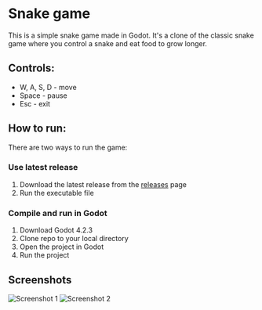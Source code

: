 # Snake game
This is a simple snake game made in Godot. It's a clone of the classic snake game where you control a snake and eat food to grow longer.

## Controls:
- W, A, S, D - move
- Space - pause
- Esc - exit

## How to run:
There are two ways to run the game:

### Use latest release    
1. Download the latest release from the [releases](https://github.com/Alzex/snake/releases) page
2. Run the executable file

### Compile and run in Godot
1. Download Godot 4.2.3
2. Clone repo to your local directory
3. Open the project in Godot
4. Run the project

## Screenshots
![Screenshot 1](https://i.imgur.com/beTu6Rq.png)
![Screenshot 2](https://i.imgur.com/fT2He9j.png)
